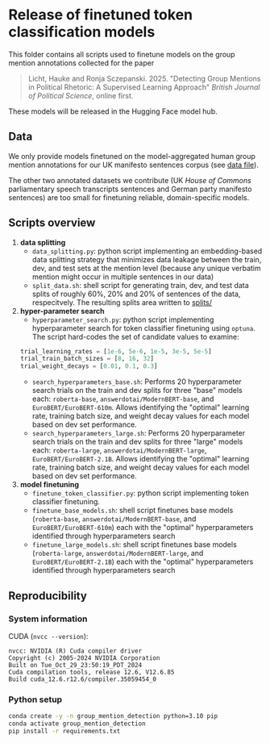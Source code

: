 # Release of finetuned token classification models

This folder contains all scripts used to finetune models on the group mention annotations collected for the paper 

> Licht, Hauke and Ronja Sczepanski. 2025. "Detecting Group Mentions in Political Rhetoric: A Supervised Learning Approach" *British Journal of Political Science*, online first.

These models will be released in the Hugging Face model hub.

## Data

We only provide models finetuned on the model-aggregated human group mention annotations for our UK manifesto sentences corpus (see [data file](../replication/data/annotation/labeled/uk-manifestos_all_labeled.jsonl)).

The other two annotated datasets we contribute (UK *House of Commons* parliamentary speech transcripts sentences and German party manifesto sentences) are too small for finetuning reliable, domain-specific models.

## Scripts overview

1. **data splitting** 
    - `data_splitting.py`: python script implementing an embedding-based data splitting strategy that minimizes data leakage between the train, dev, and test sets at the mention level (because any unique verbatim mention might occur in multiple sentences in our data)
    - `split_data.sh`: shell script for generating train, dev, and test data splits of roughly 60%, 20% and 20% of sentences of the data, respecitvely. The resulting splits area written to [splits/](./splits/)
2. **hyper-parameter search**
    - `hyperparameter_search.py`: python script implementing hyperparameter search for token classifier finetuning using `optuna`. The script hard-codes the set of candidate values to examine: 
    ```python
    trial_learning_rates = [1e-6, 5e-6, 1e-5, 3e-5, 5e-5]
    trial_train_batch_sizes = [8, 16, 32]
    trial_weight_decays = [0.01, 0.1, 0.3]
    ```
    - `search_hyperparameters_base.sh`: Performs 20 hyperparameter search trials on the train and dev splits for three "base" models each: `roberta-base`, `answerdotai/ModernBERT-base`, and `EuroBERT/EuroBERT-610m`. Allows identifying the "optimal" learning rate, training batch size, and weight decay values for each model based on dev set performance.
    - `search_hyperparameters_large.sh`: Performs 20 hyperparameter search trials on the train and dev splits for three "large" models each: `roberta-large`, `answerdotai/ModernBERT-large`, `EuroBERT/EuroBERT-2.1B`. Allows identifying the "optimal" learning rate, training batch size, and weight decay values for each model based on dev set performance. 
3. **model finetuning**
    - `finetune_token_classifier.py`: python script implementing token classifier finetuning.
    - `finetune_base_models.sh`: shell script finetunes base models (`roberta-base`, `answerdotai/ModernBERT-base`, and `EuroBERT/EuroBERT-610m`) each with the "optimal" hyperparameters identified through hyperparameters search
    - `finetune_large_models.sh`: shell script finetunes base models (`roberta-large`, `answerdotai/ModernBERT-large`, and `EuroBERT/EuroBERT-2.1B`) each with the "optimal" hyperparameters identified through hyperparameters search


## Reproducibility

### System information 

CUDA (`nvcc --version`):

```
nvcc: NVIDIA (R) Cuda compiler driver
Copyright (c) 2005-2024 NVIDIA Corporation
Built on Tue_Oct_29_23:50:19_PDT_2024
Cuda compilation tools, release 12.6, V12.6.85
Build cuda_12.6.r12.6/compiler.35059454_0
```

### Python setup

```bash
conda create -y -n group_mention_detection python=3.10 pip
conda activate group_mention_detection
pip install -r requirements.txt
```

